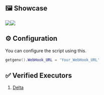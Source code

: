 ## 🖼️ Showcase
![](https://i.ibb.co.com/TMk2x47J/Screenshot-2025-02-15-21-28-37-422-edit-com-discord.jpg)![](https://i.ibb.co.com/MxFLsY8d/Screenshot-2025-02-15-21-29-44-117-edit-com-discord.jpg)

## ⚙️ Configuration
You can configure the script using this.
```lua
getgenv().WebHook_URL = 'Your_WebHook_URL'
```

## ✅ Verified Executors
1. [Delta](https://deltaexploits.gg/)

